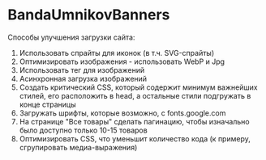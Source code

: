 # BandaUmnikovBanners
Способы улучшения загрузки сайта:

1. Использовать спрайты для иконок (в т.ч. SVG-спрайты)
2. Оптимизировать изображения - использовать WebP и Jpg
3. Использовать тег <picture> для изображений
4. Асинхронная загрузка изображений
5. Создать критический CSS, который содержит минимум важнейших стилей, его расположить в head, а остальные стили подгружать в конце страницы
6. Загружать шрифты, которые возможно, с fonts.google.com
7. На странице "Все товары" сделать пагинацию, чтобы изначально было доступно только 10-15 товаров
8. Оптимизировать CSS, что уменьшит количество кода (к примеру, сгрупировать медиа-выражения)
